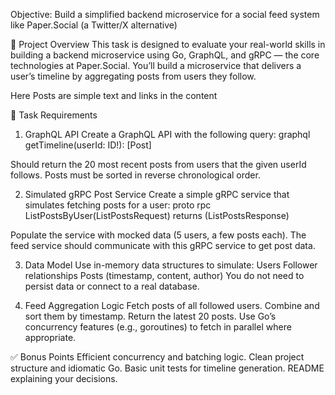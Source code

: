 Objective: Build a simplified backend microservice for a social feed system like Paper.Social (a Twitter/X alternative)

📌 Project Overview
This task is designed to evaluate your real-world skills in building a backend microservice using Go, GraphQL, and gRPC — the core technologies at Paper.Social.
You’ll build a microservice that delivers a user’s timeline by aggregating posts from users they follow.

Here Posts are simple text and links in the content 

🎯 Task Requirements
1. GraphQL API
Create a GraphQL API with the following query:
graphql
getTimeline(userId: ID!): [Post]

Should return the 20 most recent posts from users that the given userId follows.
Posts must be sorted in reverse chronological order.

2. Simulated gRPC Post Service
Create a simple gRPC service that simulates fetching posts for a user:
proto
rpc ListPostsByUser(ListPostsRequest) returns (ListPostsResponse)

Populate the service with mocked data (5 users, a few posts each).
The feed service should communicate with this gRPC service to get post data.

3. Data Model
Use in-memory data structures to simulate:
Users
Follower relationships
Posts (timestamp, content, author)
You do not need to persist data or connect to a real database.

4. Feed Aggregation Logic
Fetch posts of all followed users.
Combine and sort them by timestamp.
Return the latest 20 posts.
Use Go’s concurrency features (e.g., goroutines) to fetch in parallel where appropriate.

✅ Bonus Points
Efficient concurrency and batching logic.
Clean project structure and idiomatic Go.
Basic unit tests for timeline generation.
README explaining your decisions.
